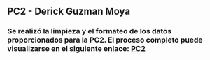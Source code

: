## PC2 - Derick Guzman Moya
### Se realizó la limpieza y el formateo de los datos proporcionados para la PC2. El proceso completo puede visualizarse en el siguiente enlace: [PC2](https://derick047.github.io/PC2/)
